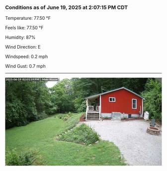 ### Conditions as of June 19, 2025 at 2:07:15 PM CDT 

Temperature: 77.50 &deg;F

Feels like: 77.50 &deg;F

Humidity: 87%

Wind Direction: E

Windspeed: 0.2 mph

Wind Gust: 0.7 mph

---

<img src="./images/latest.jpeg"/>

